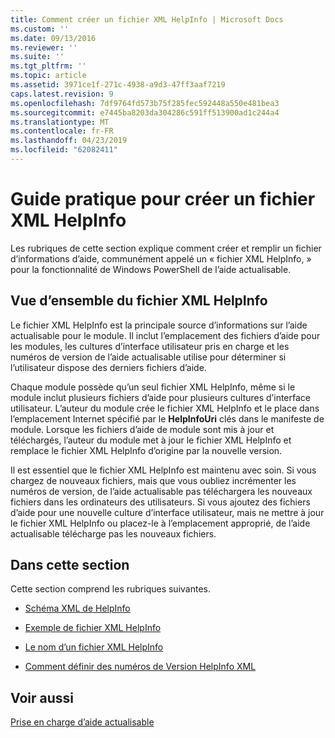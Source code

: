 ```yaml
---
title: Comment créer un fichier XML HelpInfo | Microsoft Docs
ms.custom: ''
ms.date: 09/13/2016
ms.reviewer: ''
ms.suite: ''
ms.tgt_pltfrm: ''
ms.topic: article
ms.assetid: 3971ce1f-271c-4938-a9d3-47ff3aaf7219
caps.latest.revision: 9
ms.openlocfilehash: 7df9764fd573b75f285fec592448a550e481bea3
ms.sourcegitcommit: e7445ba8203da304286c591ff513900ad1c244a4
ms.translationtype: MT
ms.contentlocale: fr-FR
ms.lasthandoff: 04/23/2019
ms.locfileid: "62082411"
---
```

# <a name="how-to-create-a-helpinfo-xml-file"></a>Guide pratique pour créer un fichier XML HelpInfo

Les rubriques de cette section explique comment créer et remplir un fichier d’informations d’aide, communément appelé un « fichier XML HelpInfo, » pour la fonctionnalité de Windows PowerShell de l’aide actualisable.

## <a name="helpinfo-xml-file-overview"></a>Vue d’ensemble du fichier XML HelpInfo

Le fichier XML HelpInfo est la principale source d’informations sur l’aide actualisable pour le module. Il inclut l’emplacement des fichiers d’aide pour les modules, les cultures d’interface utilisateur pris en charge et les numéros de version de l’aide actualisable utilise pour déterminer si l’utilisateur dispose des derniers fichiers d’aide.

Chaque module possède qu’un seul fichier XML HelpInfo, même si le module inclut plusieurs fichiers d’aide pour plusieurs cultures d’interface utilisateur. L’auteur du module crée le fichier XML HelpInfo et le place dans l’emplacement Internet spécifié par le **HelpInfoUri** clés dans le manifeste de module. Lorsque les fichiers d’aide de module sont mis à jour et téléchargés, l’auteur du module met à jour le fichier XML HelpInfo et remplace le fichier XML HelpInfo d’origine par la nouvelle version.

Il est essentiel que le fichier XML HelpInfo est maintenu avec soin. Si vous chargez de nouveaux fichiers, mais que vous oubliez incrémenter les numéros de version, de l’aide actualisable pas téléchargera les nouveaux fichiers dans les ordinateurs des utilisateurs. Si vous ajoutez des fichiers d’aide pour une nouvelle culture d’interface utilisateur, mais ne mettre à jour le fichier XML HelpInfo ou placez-le à l’emplacement approprié, de l’aide actualisable télécharge pas les nouveaux fichiers.

## <a name="in-this-section"></a>Dans cette section

Cette section comprend les rubriques suivantes.

- [Schéma XML de HelpInfo](./helpinfo-xml-schema.md)

- [Exemple de fichier XML HelpInfo](./helpinfo-xml-sample-file.md)

- [Le nom d’un fichier XML HelpInfo](./how-to-name-a-helpinfo-xml-file.md)

- [Comment définir des numéros de Version HelpInfo XML](./how-to-set-helpinfo-xml-version-numbers.md)

## <a name="see-also"></a>Voir aussi

[Prise en charge d’aide actualisable](./supporting-updatable-help.md)